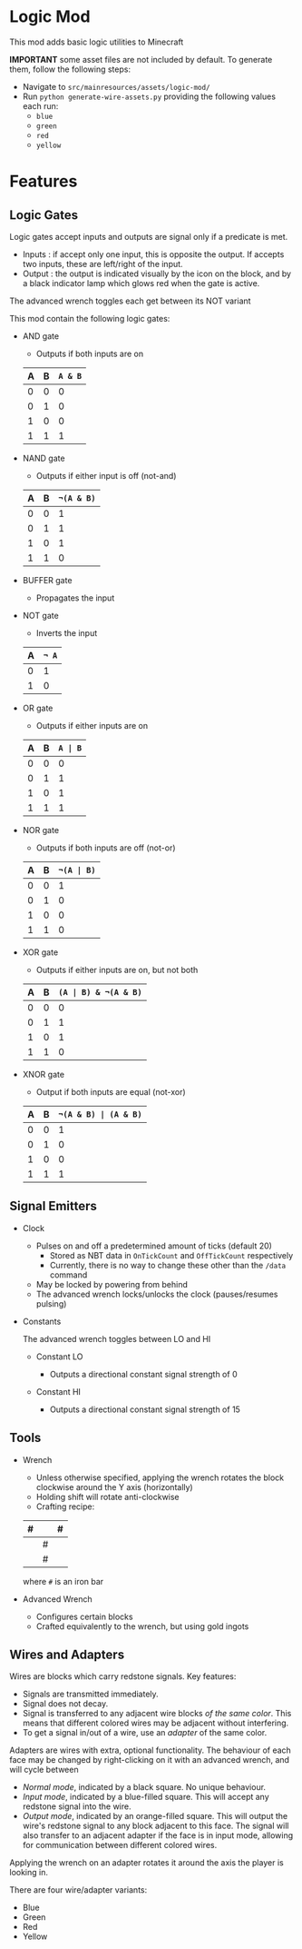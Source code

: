 # Logic Mod

This mod adds basic logic utilities to Minecraft

**IMPORTANT** some asset files are not included by default. To generate them, follow the following steps:
- Navigate to `src/mainresources/assets/logic-mod/`
- Run `python generate-wire-assets.py` providing the following values each run:
  - `blue`
  - `green`
  - `red`
  - `yellow`

# Features

## Logic Gates

Logic gates accept inputs and outputs are signal only if a predicate is met.
- Inputs : if accept only one input, this is opposite the output. If accepts two inputs, these are left/right of the input.
- Output : the output is indicated visually by the icon on the block, and by a black indicator lamp which glows red when the gate is active.

The advanced wrench toggles each get between its NOT variant

This mod contain the following logic gates:

- AND gate
   - Outputs if both inputs are on
   
    | A | B | `A & B` |
    |---|---|---------|
    | 0 | 0 | 0       |
    | 0 | 1 | 0       |
    | 1 | 0 | 0       |
    | 1 | 1 | 1       |

- NAND gate
  - Outputs if either input is off (not-and)

  | A | B | `¬(A & B)` |
  |---|---|------------|
  | 0 | 0 | 1          |
  | 0 | 1 | 1          |
  | 1 | 0 | 1          |
  | 1 | 1 | 0          |

- BUFFER gate
  - Propagates the input

- NOT gate
  - Inverts the input

  | A | `¬ A` |
  |---|-------|
  | 0 | 1     |
  | 1 | 0     |

- OR gate
  - Outputs if either inputs are on

  | A | B | `A \| B` |
  |---|---|----------|
  | 0 | 0 | 0        |
  | 0 | 1 | 1        |
  | 1 | 0 | 1        |
  | 1 | 1 | 1        |

- NOR gate
  - Outputs if both inputs are off (not-or)

  | A | B | `¬(A \| B)` |
  |---|---|-------------|
  | 0 | 0 | 1           |
  | 0 | 1 | 0           |
  | 1 | 0 | 0           |
  | 1 | 1 | 0           |

- XOR gate
  - Outputs if either inputs are on, but not both

  | A | B | `(A \| B) & ¬(A & B)` |
  |---|---|-----------------------|
  | 0 | 0 | 0                     |
  | 0 | 1 | 1                     |
  | 1 | 0 | 1                     |
  | 1 | 1 | 0                     |

- XNOR gate
  - Output if both inputs are equal (not-xor)

  | A | B | `¬(A & B) \| (A & B)` |
  |---|---|-----------------------|
  | 0 | 0 | 1                     |
  | 0 | 1 | 0                     |
  | 1 | 0 | 0                     |
  | 1 | 1 | 1                     |


## Signal Emitters

- Clock
  - Pulses on and off a predetermined amount of ticks (default 20)
    - Stored as NBT data in `OnTickCount` and `OffTickCount` respectively
    - Currently, there is no way to change these other than the `/data` command
  - May be locked by powering from behind
  - The advanced wrench locks/unlocks the clock (pauses/resumes pulsing)

- Constants
  
  The advanced wrench toggles between LO and HI

  - Constant LO
    - Outputs a directional constant signal strength of 0

  - Constant HI
    - Outputs a directional constant signal strength of 15

## Tools

- Wrench
  - Unless otherwise specified, applying the wrench rotates the block clockwise around the Y axis (horizontally)
  - Holding shift will rotate anti-clockwise
  - Crafting recipe:

  | # |   | # |
    |---|---|---|
  |   | # |   |
  |   | # |   |

  where `#` is an iron bar

- Advanced Wrench
  - Configures certain blocks
  - Crafted equivalently to the wrench, but using gold ingots

## Wires and Adapters
Wires are blocks which carry redstone signals. Key features:
- Signals are transmitted immediately.
- Signal does not decay.
- Signal is transferred to any adjacent wire blocks *of the same color*. This means that different colored wires may be adjacent without interfering.
- To get a signal in/out of a wire, use an *adapter* of the same color.

Adapters are wires with extra, optional functionality. The behaviour of each face may be changed by right-clicking on it with an advanced wrench, and will cycle between
- *Normal mode*, indicated by a black square. No unique behaviour.
- *Input mode*, indicated by a blue-filled square. This will accept any redstone signal into the wire.
- *Output mode*, indicated by an orange-filled square. This will output the wire's redstone signal to any block adjacent to this face. The signal will also transfer to an adjacent adapter if the face is in input mode, allowing for communication between different colored wires.

Applying the wrench on an adapter rotates it around the axis the player is looking in.


There are four wire/adapter variants:
- Blue
- Green
- Red
- Yellow
